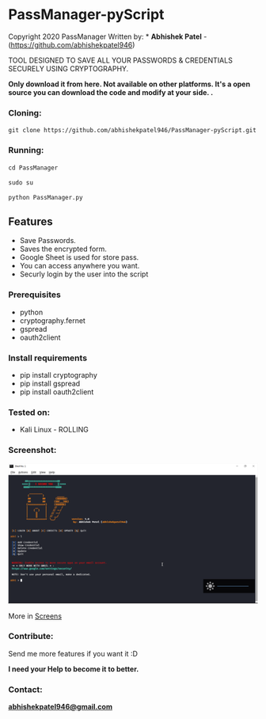 # PassManager-pyScript

Copyright 2020 PassManager
Written by: * **Abhishek Patel** - (https://github.com/abhishekpatel946)

TOOL DESIGNED TO SAVE ALL YOUR PASSWORDS & CREDENTIALS SECURELY USING CRYPTOGRAPHY.

**Only download it from here. Not available on other platforms. It's a open source you can download the code and modify at your side. .**

### Cloning:
```
git clone https://github.com/abhishekpatel946/PassManager-pyScript.git
```

### Running:
```
cd PassManager
```

```
sudo su
```

```
python PassManager.py
```

## Features 

- Save Passwords.
- Saves the encrypted form. 
- Google Sheet is used for store pass.
- You can access anywhere you want.
- Securly login by the user into the script

### Prerequisites

* python
* cryptography.fernet
* gspread
* oauth2client

### Install requirements

* pip install cryptography
* pip install gspread
* pip install oauth2client

### Tested on:

+ Kali Linux - ROLLING

### Screenshot:
![Shot](https://github.com/abhishekpatel946/PassManager-pyScript/blob/master/Screens/Option-Login.png)

More in [Screens](Screens)

### Contribute:
Send me more features if you want it :D

**I need your Help to become it to better.**

### Contact:
**abhishekpatel946@gmail.com**

